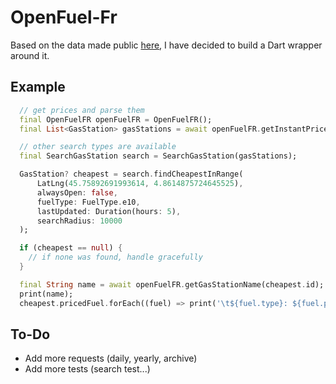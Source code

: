 # OpenFuel-Fr

Based on the data made public [here](https://www.prix-carburants.gouv.fr/rubrique/opendata/), I have decided to build a Dart wrapper around it.

## Example

```dart
  // get prices and parse them
  final OpenFuelFR openFuelFR = OpenFuelFR();
  final List<GasStation> gasStations = await openFuelFR.getInstantPrices();

  // other search types are available
  final SearchGasStation search = SearchGasStation(gasStations);

  GasStation? cheapest = search.findCheapestInRange(
      LatLng(45.75892691993614, 4.8614875724645525),
      alwaysOpen: false,
      fuelType: FuelType.e10,
      lastUpdated: Duration(hours: 5),
      searchRadius: 10000
  );

  if (cheapest == null) {
    // if none was found, handle gracefully
  }

  final String name = await openFuelFR.getGasStationName(cheapest.id);
  print(name);
  cheapest.pricedFuel.forEach((fuel) => print('\t${fuel.type}: ${fuel.price}'));
```

## To-Do
- Add more requests (daily, yearly, archive)
- Add more tests (search test...)